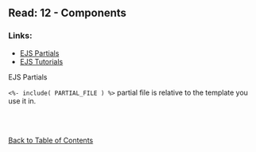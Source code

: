 ## Read: 12 - Components

### Links:

- [EJS Partials](https://medium.com/@henslejoseph/ejs-partials-f6f102cb7433)
- [EJS Tutorials](https://www.youtube.com/watch?v=3_xEEH4fTEk&t=0s&index=7&list=PL7sCSgsRZ-slYARh3YJIqPGZqtGVqZRGt)

EJS Partials

`<%- include( PARTIAL_FILE ) %>` partial file is relative to the template you use it in.

<br>
<br>

[Back to Table of Contents](../README.md)
